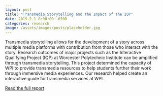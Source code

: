 ```yaml
---
layout: post
title: "Transmedia Storytelling and the Impact of the IQP"
date: 2019-2-1 8:00:00 -0500
categories: research
image: /assets/images/posts/placeholder.jpg
---
```


Transmedia storytelling allows for the development of a story across multiple media platforms with contribution from those who interact with the story. Research outcomes of major projects such as the Interactive Qualifying Project (IQP) at Worcester Polytechnic Institute can be amplified through transmedia storytelling. This project determined the capacity of WPI to provide transmedia resources to help students further their work through immersive media experiences. Our research helped create an interactive guide for transmedia services at WPI.

[Read the full report](https://digitalcommons.wpi.edu/iqp-all/5363/)
